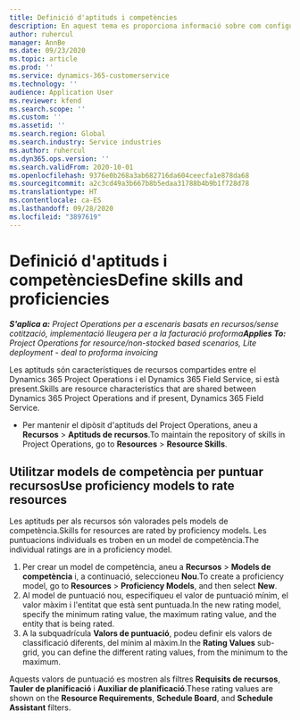 ```yaml
---
title: Definició d'aptituds i competències
description: En aquest tema es proporciona informació sobre com configurar models de competència per puntuar recursos.
author: ruhercul
manager: AnnBe
ms.date: 09/23/2020
ms.topic: article
ms.prod: ''
ms.service: dynamics-365-customerservice
ms.technology: ''
audience: Application User
ms.reviewer: kfend
ms.search.scope: ''
ms.custom: ''
ms.assetid: ''
ms.search.region: Global
ms.search.industry: Service industries
ms.author: ruhercul
ms.dyn365.ops.version: ''
ms.search.validFrom: 2020-10-01
ms.openlocfilehash: 9376e0b268a3ab682716da604ceecfa1e878da68
ms.sourcegitcommit: a2c3cd49a3b667b8b5edaa31788b4b9b1f728d78
ms.translationtype: HT
ms.contentlocale: ca-ES
ms.lasthandoff: 09/28/2020
ms.locfileid: "3897619"
---
```

# <a name="define-skills-and-proficiencies"></a><span data-ttu-id="22cd5-103">Definició d'aptituds i competències</span><span class="sxs-lookup"><span data-stu-id="22cd5-103">Define skills and proficiencies</span></span>

<span data-ttu-id="22cd5-104">_**S'aplica a:** Project Operations per a escenaris basats en recursos/sense cotització, implementació lleugera per a la facturació proforma_</span><span class="sxs-lookup"><span data-stu-id="22cd5-104">_**Applies To:** Project Operations for resource/non-stocked based scenarios, Lite deployment - deal to proforma invoicing_</span></span>

<span data-ttu-id="22cd5-105">Les aptituds són característiques de recursos compartides entre el Dynamics 365 Project Operations i el Dynamics 365 Field Service, si està present.</span><span class="sxs-lookup"><span data-stu-id="22cd5-105">Skills are resource characteristics that are shared between Dynamics 365 Project Operations and if present, Dynamics 365 Field Service.</span></span> 

- <span data-ttu-id="22cd5-106">Per mantenir el dipòsit d'aptituds del Project Operations, aneu a **Recursos** \> **Aptituds de recursos**.</span><span class="sxs-lookup"><span data-stu-id="22cd5-106">To maintain the repository of skills in Project Operations, go to **Resources** \> **Resource Skills**.</span></span> 

## <a name="use-proficiency-models-to-rate-resources"></a><span data-ttu-id="22cd5-107">Utilitzar models de competència per puntuar recursos</span><span class="sxs-lookup"><span data-stu-id="22cd5-107">Use proficiency models to rate resources</span></span>

<span data-ttu-id="22cd5-108">Les aptituds per als recursos són valorades pels models de competència.</span><span class="sxs-lookup"><span data-stu-id="22cd5-108">Skills for resources are rated by proficiency models.</span></span> <span data-ttu-id="22cd5-109">Les puntuacions individuals es troben en un model de competència.</span><span class="sxs-lookup"><span data-stu-id="22cd5-109">The individual ratings are in a proficiency model.</span></span> 

1. <span data-ttu-id="22cd5-110">Per crear un model de competència, aneu a **Recursos** \> **Models de competència** i, a continuació, seleccioneu **Nou**.</span><span class="sxs-lookup"><span data-stu-id="22cd5-110">To create a proficiency model, go to **Resources** \> **Proficiency Models**, and then select **New**.</span></span>
2. <span data-ttu-id="22cd5-111">Al model de puntuació nou, especifiqueu el valor de puntuació mínim, el valor màxim i l'entitat que està sent puntuada.</span><span class="sxs-lookup"><span data-stu-id="22cd5-111">In the new rating model, specify the minimum rating value, the maximum rating value, and the entity that is being rated.</span></span>
3. <span data-ttu-id="22cd5-112">A la subquadrícula **Valors de puntuació**, podeu definir els valors de classificació diferents, del mínim al màxim.</span><span class="sxs-lookup"><span data-stu-id="22cd5-112">In the **Rating Values** sub-grid, you can define the different rating values, from the minimum to the maximum.</span></span>


<span data-ttu-id="22cd5-113">Aquests valors de puntuació es mostren als filtres **Requisits de recursos**, **Tauler de planificació** i **Auxiliar de planificació**.</span><span class="sxs-lookup"><span data-stu-id="22cd5-113">These rating values are shown on the **Resource Requirements**, **Schedule Board**, and **Schedule Assistant** filters.</span></span>
